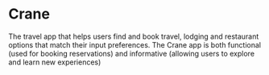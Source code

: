 # Crane
The travel app that helps users find and book travel, lodging and restaurant options that match their input preferences. The Crane app is both functional (used for booking reservations) and informative (allowing users to explore and learn new experiences)
